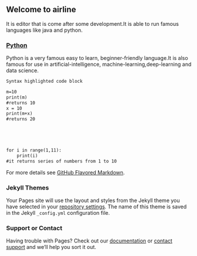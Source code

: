 ## Welcome to airline

It is editor that is come after some development.It is able to run famous languages like java and python.



### [Python](www.python.org)

Python is a very famous easy to learn, beginner-friendly language.It is also famous for use in artificial-intelligence, machine-learning,deep-learning and data science.

```markdown
Syntax highlighted code block

m=10
print(m)
#returns 10
x = 10
print(m+x)
#returns 20





for i in range(1,11):
    print(i)
#it returns series of numbers from 1 to 10
```

For more details see [GitHub Flavored Markdown](https://guides.github.com/features/mastering-markdown/).

### Jekyll Themes

Your Pages site will use the layout and styles from the Jekyll theme you have selected in your [repository settings](https://github.com/raghuveersinghyadav/airplane.github.io/settings). The name of this theme is saved in the Jekyll `_config.yml` configuration file.

### Support or Contact

Having trouble with Pages? Check out our [documentation](https://docs.github.com/categories/github-pages-basics/) or [contact support](https://github.com/contact) and we’ll help you sort it out.
